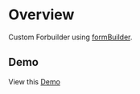 # Overview
Custom Forbuilder using [formBuilder](https://github.com/kevinchappell/formBuilder).

## Demo
View this [Demo](https://balajinatarajan.github.io/formbuilder/)
